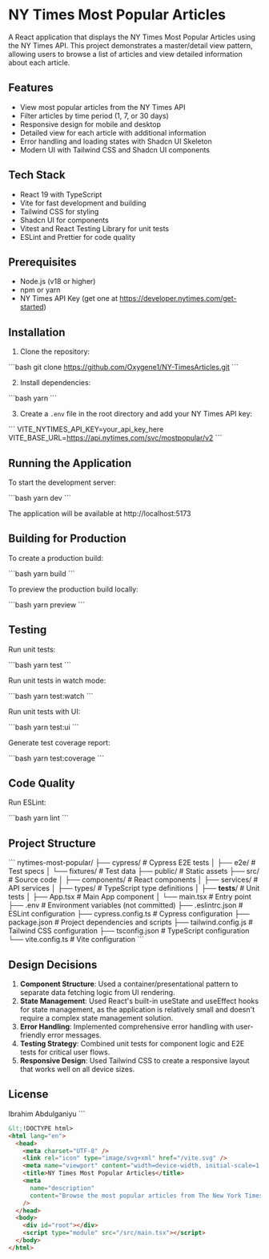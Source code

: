 # NY Times Most Popular Articles

A React application that displays the NY Times Most Popular Articles using the NY Times API. This project demonstrates a master/detail view pattern, allowing users to browse a list of articles and view detailed information about each article.

## Features

- View most popular articles from the NY Times API
- Filter articles by time period (1, 7, or 30 days)
- Responsive design for mobile and desktop
- Detailed view for each article with additional information
- Error handling and loading states with Shadcn UI Skeleton
- Modern UI with Tailwind CSS and Shadcn UI components

## Tech Stack

- React 19 with TypeScript
- Vite for fast development and building
- Tailwind CSS for styling
- Shadcn UI for components
- Vitest and React Testing Library for unit tests
- ESLint and Prettier for code quality

## Prerequisites

- Node.js (v18 or higher)
- npm or yarn
- NY Times API Key (get one at https://developer.nytimes.com/get-started)

## Installation

1. Clone the repository:

\`\`\`bash
git clone https://github.com/Oxygene1/NY-TimesArticles.git
\`\`\`

2. Install dependencies:

\`\`\`bash
yarn
\`\`\`

3. Create a `.env` file in the root directory and add your NY Times API key:

\`\`\`
VITE_NYTIMES_API_KEY=your_api_key_here
VITE_BASE_URL=https://api.nytimes.com/svc/mostpopular/v2
\`\`\`

## Running the Application

To start the development server:

\`\`\`bash
yarn dev
\`\`\`

The application will be available at http://localhost:5173

## Building for Production

To create a production build:

\`\`\`bash
yarn build
\`\`\`

To preview the production build locally:

\`\`\`bash
yarn preview
\`\`\`

## Testing

Run unit tests:

\`\`\`bash
yarn test
\`\`\`

Run unit tests in watch mode:

\`\`\`bash
yarn test:watch
\`\`\`

Run unit tests with UI:

\`\`\`bash
yarn test:ui
\`\`\`

Generate test coverage report:

\`\`\`bash
yarn test:coverage
\`\`\`

## Code Quality

Run ESLint:

\`\`\`bash
yarn lint
\`\`\`

## Project Structure

\`\`\`
nytimes-most-popular/
├── cypress/ # Cypress E2E tests
│ ├── e2e/ # Test specs
│ └── fixtures/ # Test data
├── public/ # Static assets
├── src/ # Source code
│ ├── components/ # React components
│ ├── services/ # API services
│ ├── types/ # TypeScript type definitions
│ ├── **tests**/ # Unit tests
│ ├── App.tsx # Main App component
│ └── main.tsx # Entry point
├── .env # Environment variables (not committed)
├── .eslintrc.json # ESLint configuration
├── cypress.config.ts # Cypress configuration
├── package.json # Project dependencies and scripts
├── tailwind.config.js # Tailwind CSS configuration
├── tsconfig.json # TypeScript configuration
└── vite.config.ts # Vite configuration
\`\`\`

## Design Decisions

1. **Component Structure**: Used a container/presentational pattern to separate data fetching logic from UI rendering.
2. **State Management**: Used React's built-in useState and useEffect hooks for state management, as the application is relatively small and doesn't require a complex state management solution.
3. **Error Handling**: Implemented comprehensive error handling with user-friendly error messages.
4. **Testing Strategy**: Combined unit tests for component logic and E2E tests for critical user flows.
5. **Responsive Design**: Used Tailwind CSS to create a responsive layout that works well on all device sizes.

## License

Ibrahim Abdulganiyu
\`\`\`

```html file="index.html"
&lt;!DOCTYPE html>
<html lang="en">
  <head>
    <meta charset="UTF-8" />
    <link rel="icon" type="image/svg+xml" href="/vite.svg" />
    <meta name="viewport" content="width=device-width, initial-scale=1.0" />
    <title>NY Times Most Popular Articles</title>
    <meta
      name="description"
      content="Browse the most popular articles from The New York Times"
    />
  </head>
  <body>
    <div id="root"></div>
    <script type="module" src="/src/main.tsx"></script>
  </body>
</html>
```
